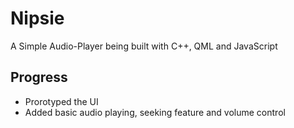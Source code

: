# Nipsie
A Simple Audio-Player being built with C++, QML and JavaScript
## Progress
* Prorotyped the UI
* Added basic audio playing, seeking feature and volume control
